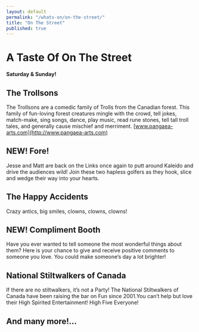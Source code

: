 ```yaml
---
layout: default
permalink: "/whats-on/on-the-street/"
title: "On The Street"
published: true
---
```


# A Taste Of On The Street

**Saturday & Sunday!**

## The Trollsons
The Trollsons are a comedic family of Trolls from the Canadian forest. This family of fun-loving forest creatures mingle with the crowd, tell jokes, match-make, sing songs, dance, play music, read rune stones, tell tall troll tales, and generally cause mischief and merriment.
[www.pangaea-arts.com](http://www.pangaea-arts.com)

## NEW! Fore!
Jesse and Matt are back on the Links once again to putt around Kaleido and drive the audiences wild! Join these two hapless golfers as they hook, slice and wedge their way into your hearts.

## The Happy Accidents
Crazy antics, big smiles, clowns, clowns, clowns!

## NEW! Compliment Booth
Have you ever wanted to tell someone the most wonderful things about them? Here is your chance to give and receive positive comments to someone you love. You could make someone’s day a lot brighter!

## National Stiltwalkers of Canada
If there are no stiltwalkers, it’s not a Party! The National Stiltwalkers of Canada have been raising the bar on Fun since 2001.You can’t help but love their High Spirited Entertainment! High Five Everyone!

## And many more!...
